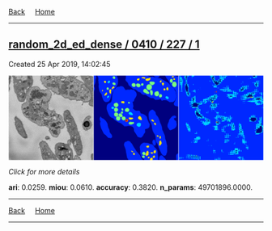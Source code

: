 
[Back](..)&nbsp;&nbsp;&nbsp;&nbsp;&nbsp;[Home](https://leapmanlab.github.io/snapshots)

---

<div class="summary"><a href="1"><h2>random_2d_ed_dense / 0410 / 227 / 1</h2></a><p>Created 25 Apr 2019, 14:02:45
</p><a href="1"><img src="1/media/summary.png" align="center"></a><p>
<i>Click for more details</i>
</p></div>

**ari**: 0.0259. **miou**: 0.0610. **accuracy**: 0.3820. **n_params**: 49701896.0000. 

---

[Back](..)&nbsp;&nbsp;&nbsp;&nbsp;&nbsp;[Home](https://leapmanlab.github.io/snapshots)

---